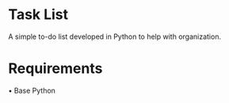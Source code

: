 # Task List

A simple to-do list developed in Python to help with organization.

# Requirements

• Base Python